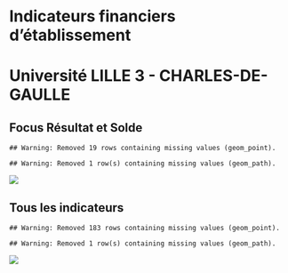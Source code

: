 Indicateurs financiers d’établissement
================

# Université LILLE 3 - CHARLES-DE-GAULLE

## Focus Résultat et Solde

    ## Warning: Removed 19 rows containing missing values (geom_point).

    ## Warning: Removed 1 row(s) containing missing values (geom_path).

![](université_lille_3___charles_de_gaulle_files/figure-gfm/etab.focus-1.png)<!-- -->

## Tous les indicateurs

    ## Warning: Removed 183 rows containing missing values (geom_point).

    ## Warning: Removed 1 row(s) containing missing values (geom_path).

![](université_lille_3___charles_de_gaulle_files/figure-gfm/etab-1.png)<!-- -->
